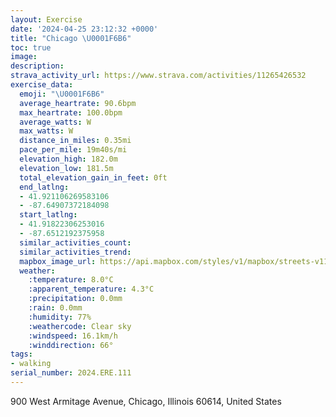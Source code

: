 ```yaml
---
layout: Exercise
date: '2024-04-25 23:12:32 +0000'
title: "Chicago \U0001F6B6"
toc: true
image:
description:
strava_activity_url: https://www.strava.com/activities/11265426532
exercise_data:
  emoji: "\U0001F6B6"
  average_heartrate: 90.6bpm
  max_heartrate: 100.0bpm
  average_watts: W
  max_watts: W
  distance_in_miles: 0.35mi
  pace_per_mile: 19m40s/mi
  elevation_high: 182.0m
  elevation_low: 181.5m
  total_elevation_gain_in_feet: 0ft
  end_latlng:
  - 41.921106269583106
  - -87.64907372184098
  start_latlng:
  - 41.91822306253016
  - -87.6512192375958
  similar_activities_count:
  similar_activities_trend:
  mapbox_image_url: https://api.mapbox.com/styles/v1/mapbox/streets-v11/static/path-5+787af2-1.0(%7Bcz~F%60_~uOCgBCOKI%7DB%3FyGH),pin-s-s+e5b22e(-87.64929,41.91822),pin-s-f+89ae00(-87.64869,41.920359999999995)/auto/800x800?access_token=pk.eyJ1Ijoiam9zaGJlY2ttYW4iLCJhIjoiY205eWR2aDd1MWZ6djJrbXc4a3M0bWZleiJ9.XiG9OWkNcZk2QzjJbxLB4A
  weather:
    :temperature: 8.0°C
    :apparent_temperature: 4.3°C
    :precipitation: 0.0mm
    :rain: 0.0mm
    :humidity: 77%
    :weathercode: Clear sky
    :windspeed: 16.1km/h
    :winddirection: 66°
tags:
- walking
serial_number: 2024.ERE.111
---
```

900 West Armitage Avenue, Chicago, Illinois 60614, United States
